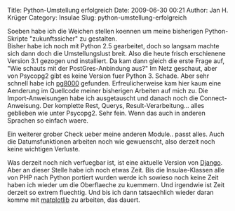Title: Python-Umstellung erfolgreich
Date: 2009-06-30 00:21
Author: Jan H. Krüger
Category: Insulae
Slug: python-umstellung-erfolgreich

Soeben habe ich die Weichen stellen koennen um meine bisherigen
Python-Skripte "zukunftssicher" zu gestalten.  
Bisher habe ich noch mit Python 2.5 gearbeitet, doch so langsam machte
sich dann doch die Umstellungslust breit. Also die heute frisch
erschienene Version 3.1 gezogen und installiert. Da kam dann gleich die
erste Frage auf, "Wie schauts mit der PostGres-Anbindung aus?" Im Netz
geschaut, aber von Psycopg2 gibt es keine Version fuer Python 3. Schade.
Aber sehr schnell habe ich [pg8000][] gefunden. Erfreulicherweise kam
hier kaum eine Aenderung im Quellcode meiner bisherigen Arbeiten auf
mich zu. Die Import-Anweisungen habe ich ausgetauscht und danach noch
die Connect-Anweisung. Der komplette Rest, Querys,
Result-Verarbeitung... alles geblieben wie unter Psycopg2. Sehr fein.
Wenn das auch in anderen Sprachen so einfach waere.  
  
Ein weiterer grober Check ueber meine anderen Module.. passt alles. Auch
die Datumsfunktionen arbeiten noch wie gewuenscht, also derzeit noch
keine wichtigen Verluste.  
  
Was derzeit noch nich verfuegbar ist, ist eine aktuelle Version von
[Django][]. Aber an dieser Stelle habe ich noch etwas Zeit. Bis die
Insulae-Klassen alle von PHP nach Python portiert wurden werde ich
sowieso noch keine Zeit haben ich wieder um die Oberflaeche zu kuemmern.
Und irgendwie ist Zeit derzeit so extrem fluechtig. Und bis ich dann
tatsaechlich wieder daran komme mit [matplotlib][] zu arbeiten, das
dauert.

  [pg8000]: http://pybrary.net/pg8000/
  [Django]: http://www.djangoproject.com/
  [matplotlib]: http://matplotlib.sourceforge.net/
